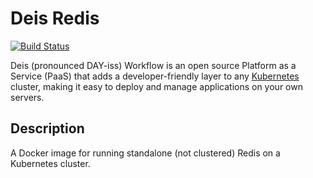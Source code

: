 
# Deis Redis
[![Build Status](https://travis-ci.org/deiscc/minio.svg?branch=master)](https://travis-ci.org/deiscc/minio)

Deis (pronounced DAY-iss) Workflow is an open source Platform as a Service (PaaS) that adds a developer-friendly layer to any [Kubernetes](http://kubernetes.io) cluster, making it easy to deploy and manage applications on your own servers.

## Description
A Docker image for running standalone (not clustered) Redis on a Kubernetes cluster.